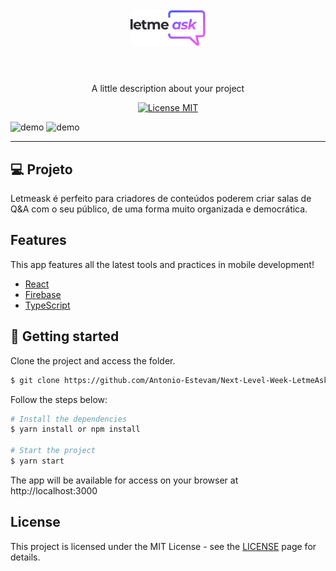 
<h1 align="center">
<br>
  <img src="./src/assets/images/logo.svg" alt="YOUR_PROJECT_NAME" width="120">
<br>
<br>
</h1>

<p align="center">A little description about your project</p>

<p align="center">
  <a href="https://opensource.org/licenses/MIT">
    <img src="https://img.shields.io/badge/License-MIT-blue.svg" alt="License MIT">
    
  </a>
</p>

[//]: # (Add your gifs/images here:)
<div>
  <img src="" alt="demo" height="425">
  <img src="" alt="demo" height="425">
</div>

<hr />

## 💻 Projeto

Letmeask é perfeito para criadores de conteúdos poderem criar salas de Q&A com o seu público, de uma forma muito organizada e democrática.

## Features
[//]: # (Add the features of your project here:)
This app features all the latest tools and practices in mobile development!

- [React](https://reactjs.org)
- [Firebase](https://firebase.google.com/)
- [TypeScript](https://www.typescriptlang.org/)

## 🚀 Getting started

Clone the project and access the folder.

```bash
$ git clone https://github.com/Antonio-Estevam/Next-Level-Week-LetmeAsk.git
```

Follow the steps below:
```bash
# Install the dependencies
$ yarn install or npm install

# Start the project
$ yarn start
```
The app will be available for access on your browser at http://localhost:3000


## License

This project is licensed under the MIT License - see the [LICENSE](https://opensource.org/licenses/MIT) page for details.
